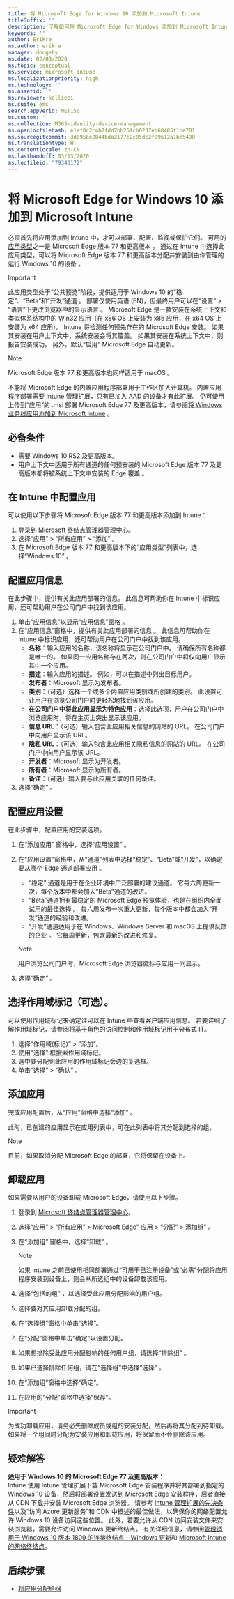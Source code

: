 ```yaml
---
title: 将 Microsoft Edge for Windows 10 添加到 Microsoft Intune
titleSuffix: ''
description: 了解如何将 Microsoft Edge for Windows 添加到 Microsoft Intune。
keywords: ''
author: Erikre
ms.author: erikre
manager: dougeby
ms.date: 02/03/2020
ms.topic: conceptual
ms.service: microsoft-intune
ms.localizationpriority: high
ms.technology: ''
ms.assetid: ''
ms.reviewer: kellieei
ms.suite: ems
search.appverid: MET150
ms.custom: ''
ms.collection: M365-identity-device-management
ms.openlocfilehash: e1ef0c2c4b7fdd7bb25fcb0237eb68485f1be701
ms.sourcegitcommit: 3d895be2844bda2177c2c85dc2f09612a1be5490
ms.translationtype: HT
ms.contentlocale: zh-CN
ms.lasthandoff: 03/13/2020
ms.locfileid: "79340172"
---
```

# <a name="add-microsoft-edge-for-windows-10-to-microsoft-intune"></a>将 Microsoft Edge for Windows 10 添加到 Microsoft Intune

必须首先将应用添加到 Intune 中，才可以部署、配置、监视或保护它们。 可用的[应用类型](apps-add.md#app-types-in-microsoft-intune)之一是 Microsoft Edge 版本 77 和更高版本  。 通过在 Intune 中选择此应用类型，可以将 Microsoft Edge 版本 77 和更高版本分配并安装到由你管理的运行 Windows 10 的设备  。

> [!IMPORTANT]
> 此应用类型处于“公共预览”阶段，提供适用于 Windows 10 的“稳定”、“Beta”和“开发”通道  。 部署仅使用英语 (EN)，但最终用户可以在“设置” > “语言”下更改浏览器中的显示语言   。 Microsoft Edge 是一款安装在系统上下文和类似体系结构中的 Win32 应用（在 x86 OS 上安装为 x86 应用，在 x64 OS 上安装为 x64 应用）。 Intune 将检测任何预先存在的 Microsoft Edge 安装。 如果其安装在用户上下文中，系统安装会将其覆盖。 如果其安装在系统上下文中，则报告安装成功。 另外，默认“启用”  Microsoft Edge 自动更新。

> [!NOTE]
> Microsoft Edge 版本 77 和更高版本也同样适用于 macOS  。
>
> 不能将 Microsoft Edge 的内置应用程序部署用于工作区加入计算机。 内置应用程序部署需要 Intune 管理扩展，只有已加入 AAD 的设备才有此扩展。 仍可使用上传到“应用”的 .msi 部署 Microsoft Edge 77 及更高版本，请参阅[将 Windows 业务线应用添加到 Microsoft Intune](lob-apps-windows.md)    。

## <a name="prerequisites"></a>必备条件

- 需要 Windows 10 RS2 及更高版本。
- 用户上下文中适用于所有通道的任何预安装的 Microsoft Edge 版本 77 及更高版本都将被系统上下文中安装的 Edge 覆盖  。

## <a name="configure-the-app-in-intune"></a>在 Intune 中配置应用

可以使用以下步骤将 Microsoft Edge 版本 77 和更高版本添加到 Intune：

1. 登录到 [Microsoft 终结点管理器管理中心](https://go.microsoft.com/fwlink/?linkid=2109431)。
2. 选择“应用”   > “所有应用”   > “添加”  。
3. 在 Microsoft Edge 版本 77 和更高版本下的“应用类型”列表中，选择“Windows 10”    。

## <a name="configure-app-information"></a>配置应用信息

在此步骤中，提供有关此应用部署的信息。 此信息可帮助你在 Intune 中标识应用，还可帮助用户在公司门户中找到该应用。

1. 单击“应用信息”以显示“应用信息”窗格   。
2. 在“应用信息”窗格中，提供有关此应用部署的信息  。 此信息可帮助你在 Intune 中标识应用，还可帮助用户在公司门户中找到该应用。
    - **名称**：输入应用的名称，该名称将显示在公司门户中。 请确保所有名称都是唯一的。 如果同一应用名称存在两次，则在公司门户中将仅向用户显示其中一个应用。
    - **描述**：输入应用的描述。 例如，可以在描述中列出目标用户。
    - **发布者**：Microsoft 显示为发布者。
    - **类别**：（可选）选择一个或多个内置应用类别或所创建的类别。 此设置可让用户在浏览公司门户时更轻松地找到该应用。
    - **在公司门户中将此应用显示为特色应用**：选择此选项，用户在公司门户中浏览应用时，将在主页上突出显示该应用。
    - **信息 URL**：（可选）输入包含此应用相关信息的网站的 URL。 在公司门户中向用户显示该 URL。
    - **隐私 URL**：（可选）输入包含此应用相关隐私信息的网站的 URL。 在公司门户中向用户显示该 URL。
    - **开发者**：Microsoft 显示为开发者。
    - **所有者**：Microsoft 显示为所有者。
    - **备注**：（可选）输入要与此应用关联的任何备注。
3. 选择“确定”  。

## <a name="configure-app-settings"></a>配置应用设置
在此步骤中，配置应用的安装选项。

1. 在“添加应用”  窗格中，选择“应用设置”  。
2. 在“应用设置”窗格中，从“通道”列表中选择“稳定”、“Beta”或“开发”，以确定要从哪个 Edge 通道部署应用      。
    - “稳定”  通道是用于在企业环境中广泛部署的建议通道。 它每六周更新一次，每个版本中都会加入“Beta”通道的改进。
    - “Beta”通道拥有最稳定的 Microsoft Edge 预览体验，也是在组织内全面试用的最佳选择  。 每六周发布一次重大更新，每个版本中都会加入“开发”通道的经验和改进。
    - “开发”通道适用于在 Windows、Windows Server 和 macOS 上提供反馈的企业  。 它每周更新，包含最新的改进和修复。

    > [!NOTE]
    > 用户浏览公司门户时，Microsoft Edge 浏览器徽标与应用一同显示。

3.    选择“确定”  。

## <a name="select-scope-tags-optional"></a>选择作用域标记（可选）。
可以使用作用域标记来确定谁可以在 Intune 中查看客户端应用信息。 若要详细了解作用域标记，请参阅将基于角色的访问控制和作用域标记用于分布式 IT。
1.    选择“作用域(标记)”   >   “添加”。
2.    使用“选择”  框搜索作用域标记。
3.    选中要分配到此应用的作用域标记旁边的复选框。
4.    单击“选择” > “确认”   。

## <a name="add-the-app"></a>添加应用
完成应用配置后，从“应用”窗格中选择“添加”   。 

此时，已创建的应用显示在应用列表中，可在此列表中将其分配到选择的组。 

> [!NOTE]
> 目前，如果取消分配 Microsoft Edge 的部署，它将保留在设备上。

## <a name="uninstall-the-app"></a>卸载应用

如果需要从用户的设备卸载 Microsoft Edge，请使用以下步骤。

1. 登录到 [Microsoft 终结点管理器管理中心](https://go.microsoft.com/fwlink/?linkid=2109431)。
2. 选择“应用”   > “所有应用”   > Microsoft Edge”  应用 > “分配”   > 添加组”  。
3. 在“添加组”  窗格中，选择“卸载”  。

    > [!NOTE]
    > 如果 Intune 之前已使用相同部署通过“可用于已注册设备”或“必需”分配将应用程序安装到设备上，则会从所选组中的设备卸载该应用。  
4. 选择“包括的组”  ，以选择受此应用分配影响的用户组。
5. 选择要对其应用卸载分配的组。
6. 在“选择组”窗格中单击“选择”。  
7. 在“分配”窗格中单击“确定”以设置分配。  
8. 如果想排除受此应用分配影响的任何用户组，请选择“排除组”  。
9. 如果已选择排除任何组，请在“选择组”中选择“选择”   。
10. 在“添加组”窗格中选择“确定”。  
11. 在应用的“分配”窗格中选择“保存”。  

> [!IMPORTANT]
> 为成功卸载应用，请务必先删除成员或组的安装分配，然后再将其分配到待卸载。 如果将一个组同时分配为安装应用和卸载应用，将保留而不会删除该应用。

## <a name="troubleshooting"></a>疑难解答
**适用于 Windows 10 的 Microsoft Edge 77 及更高版本：**<br>
Intune 使用 Intune 管理扩展下载 Microsoft Edge 安装程序并将其部署到指定的 Windows 10 设备，然后将部署设置发送到 Microsoft Edge 安装程序，后者直接从 CDN 下载并安装 Microsoft Edge 浏览器。 请参考 [Intune 管理扩展的先决条件](intune-management-extension.md#prerequisites)以及“访问 Azure 更新服务”和 CDN 中概述的最佳做法，以确保你的网络配置允许 Windows 10 设备访问这些位置。 此外，若要允许从 CDN 访问安装文件来安装浏览器，需要允许访问 Windows 更新终结点。 有关详细信息，请参阅[管理适用于 Windows 10 版本 1809 的连接终结点 – Windows 更新](https://docs.microsoft.com/windows/privacy/manage-windows-1809-endpoints#windows-update)和 [Microsoft Intune 的网络终结点](../fundamentals/intune-endpoints.md)。

## <a name="next-steps"></a>后续步骤
- [将应用分配给组](apps-deploy.md)
